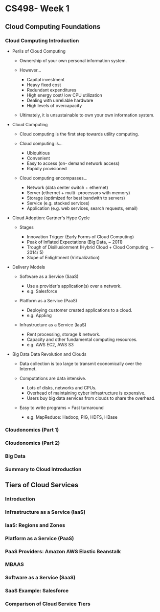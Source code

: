 # CS498- Week 1

## Cloud Computing Foundations

### Cloud Computing Introduction

- Perils of Cloud Computing

  - Ownership of your own personal information system.

  - However...

    - Capital investment
    - Heavy fixed cost
    - Redundant expenditures
    - High energy cost/ low CPU utilization
    - Dealing with unreliable hardware
    - High levels of overcapacity

  - Ultimately, it is unsustainable to own your own information system.

- Cloud Computing

  - Cloud computing is the first step towards utility computing.

  - Cloud computing is...

    - Ubiquitious
    - Convenient
    - Easy to access (on- demand network access)
    - Rapidly provisioned

  - Cloud computing encompasses...

    - Network (data center switch + ethernet)
    - Server (ethernet + multi- processors with memory)
    - Storage (optimized for best bandwith to servers)
    - Service (e.g. stacked services)
    - Application (e.g. web services, search requests, email)

- Cloud Adoption: Gartner's Hype Cycle

  - Stages

    - Innovation Trigger (Early Forms of Cloud Computing)
    - Peak of Inflated Expectations (Big Data, ~ 2011)
    - Trough of Disillusionment (Hybrid Cloud + Cloud Computing, ~ 2014/ 5)
    - Slope of Enlightment (Virtualization)

- Delivery Models

  - Software as a Service (SaaS)

    - Use a provider's application(s) over a network.
    - e.g. Salesforce

  - Platform as a Service (PaaS)

    - Deploying customer created applications to a cloud.
    - e.g. AppEng

  - Infrastructure as a Service (IaaS)

    - Rent processing, storage & network.
    - Capacity and other fundamental computing resources.
    - e.g. AWS EC2, AWS S3

- Big Data Data Revolution and Clouds

  - Data collection is too large to transmit economically over the Internet.

  - Computations are data intensive.

    - Lots of disks, networks and CPUs.
    - Overhead of maintaining cyber infrastructure is expensive.
    - Users buy big data services from clouds to share the overhead.

  - Easy to write programs = Fast turnaround
    - e.g. MapReduce: Hadoop, PIG, HDFS, HBase

### Cloudonomics (Part 1)

### Cloudonomics (Part 2)

### Big Data

### Summary to Cloud Introduction

## Tiers of Cloud Services

### Introduction

### Infrastructure as a Service (IaaS)

### IaaS: Regions and Zones

### Platform as a Service (PaaS)

### PaaS Providers: Amazon AWS Elastic Beanstalk

### MBAAS

### Software as a Service (SaaS)

### SaaS Example: Salesforce

### Comparison of Cloud Service Tiers
